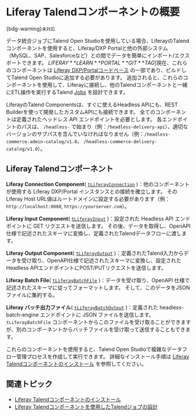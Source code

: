 # Liferay Talendコンポーネントの概要

{bdg-warning}`未対応`

データ統合ジョブにTalend Open Studioを使用している場合、LiferayのTalendコンポーネントを使用すると、Liferay/DXP Portalと他の外部システム（MySQL、SAP、Salesforceなど）との間でデータを簡単にインポート/エクスポートできます。 $LIFERAY **LEARN** PORTAL **GIT** TAG$]現在、これらのコンポーネントは [Liferay DXP/Portalコードベース](https://github.com/liferay/liferay-portal/tree/master/modules/etl/talend/talend-definition/src/main/java/com/liferay/talend) の一部であり、ビルドしてTalend Open Studioに追加する必要があります。 追加されると、これらのコンポーネントを使用して、Liferayに接続し、他のTalendコンポーネントと一緒にETL操作を実行するTalend [Jobs](https://help.talend.com/r/lqV2ftgSbYSEBU9Bwsd61w/eAVXNKXfys1ji9dujoRfrg) を設計できます。

LiferayのTalend Componentsは、すぐに使えるHeadless APIにも、REST Builderを使って開発したカスタムAPIにも接続できます。 全てのコンポーネントは定義されたヘッドレス API エンドポイントを必要とします。 各エンドポイントのパスは、 `/headless-` で始まり（例：`/headless-delivery-api`）、適切なバージョンのサブパスを含んでいなければなりません（例：`/headless-commerce-admin-catalog/v1.0`、 `/headless-commerce-delivery-catalog/v1.0`）。

## Liferay Talendコンポーネント

**Liferay Connection Component**( [`tLiferayConnection`](https://github.com/liferay/liferay-portal/blob/master/modules/etl/talend/talend-definition/src/main/java/com/liferay/talend/tliferayconnection/TLiferayConnectionDefinition.java) )：他のコンポーネントが使用する Liferay DXP/Portal インスタンスとの接続を確立します。 そのLiferay Host URL値はルートドメインに設定する必要があります（例： `http://localhost:8080`, `https://yourserver.com`）。

**Liferay Input Component**( [`tLiferayInput`](https://github.com/liferay/liferay-portal/blob/master/modules/etl/talend/talend-definition/src/main/java/com/liferay/talend/tliferayinput/TLiferayInputDefinition.java) )：設定された Headless API エンドポイントに GET リクエストを送信します。 その後、データを取得し、OpenAPI仕様で記述されたスキーマに変換し、定義されたTalendデータフローに渡します。

**Liferay Output Component**( [`tLiferayOutput`](https://github.com/liferay/liferay-portal/blob/master/modules/etl/talend/talend-definition/src/main/java/com/liferay/talend/tliferayoutput/TLiferayOutputDefinition.java) )：定義されたTalend入力からデータを受け取り、OpenAPI仕様で記述されたスキーマに変換し、設定されたHeadless APIエンドポイントにPOST/PUTリクエストを送信します。

**Liferay Batch File**( [`tLiferayBatchFile`](https://github.com/liferay/liferay-portal/blob/master/modules/etl/talend/talend-definition/src/main/java/com/liferay/talend/tliferaybatchfile/TLiferayBatchFileDefinition.java) )：データを受け取り、OpenAPI 仕様で記述されたスキーマに従ってフォーマットします。 そして、このデータをJSONファイルに集約する。

**Liferay バッチ出力ファイル**( [`tLiferayBatchOutput`](https://github.com/liferay/liferay-portal/blob/master/modules/etl/talend/talend-definition/src/main/java/com/liferay/talend/tliferaybatchoutput/TLiferayBatchOutputDefinition.java) )：定義された headless-batch-engine エンドポイントに JSON ファイルを送信します。 `tLiferayBatchFile` コンポーネントからこのファイルを受け取ることができますが、別のコンポーネントからバッチファイルを受け取って送信することもできます。

これらのコンポーネントを使用すると、Talend Open Studioで複雑なデータフロー管理プロセスを作成して実行できます。 詳細なインストール手順は [Liferay Talendコンポーネントのインストール](./installing-liferay-talend-components.md) を参照してください。

## 関連トピック

* [Liferay Talendコンポーネントのインストール](./installing-liferay-talend-components.md)
* [Liferay Talendコンポーネントを使用したTalendジョブの設計](./designing-talend-jobs-using-liferay-talend-components.md)
